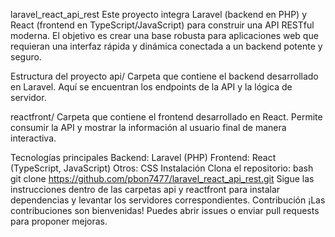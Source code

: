 laravel_react_api_rest
Este proyecto integra Laravel (backend en PHP) y React (frontend en TypeScript/JavaScript) para construir una API RESTful moderna. El objetivo es crear una base robusta para aplicaciones web que requieran una interfaz rápida y dinámica conectada a un backend potente y seguro.

Estructura del proyecto
api/
Carpeta que contiene el backend desarrollado en Laravel. Aquí se encuentran los endpoints de la API y la lógica de servidor.

reactfront/
Carpeta que contiene el frontend desarrollado en React. Permite consumir la API y mostrar la información al usuario final de manera interactiva.

Tecnologías principales
Backend: Laravel (PHP)
Frontend: React (TypeScript, JavaScript)
Otros: CSS
Instalación
Clona el repositorio:
bash
git clone https://github.com/pbon7477/laravel_react_api_rest.git
Sigue las instrucciones dentro de las carpetas api y reactfront para instalar dependencias y levantar los servidores correspondientes.
Contribución
¡Las contribuciones son bienvenidas! Puedes abrir issues o enviar pull requests para proponer mejoras.

